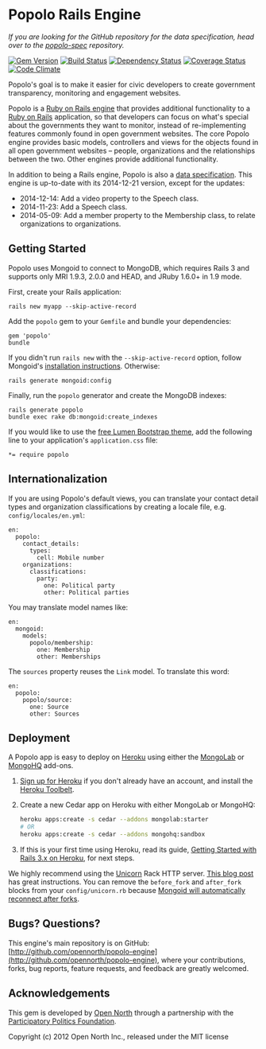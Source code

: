 # Popolo Rails Engine

*If you are looking for the GitHub repository for the data specification, head over to the [popolo-spec](https://github.com/opennorth/popolo-spec/tree/gh-pages) repository.*

[![Gem Version](https://badge.fury.io/rb/popolo-engine.svg)](http://badge.fury.io/rb/popolo-engine)
[![Build Status](https://secure.travis-ci.org/opennorth/popolo-engine.png)](http://travis-ci.org/opennorth/popolo-engine)
[![Dependency Status](https://gemnasium.com/opennorth/popolo-engine.png)](https://gemnasium.com/opennorth/popolo-engine)
[![Coverage Status](https://coveralls.io/repos/opennorth/popolo/badge.png?branch=master)](https://coveralls.io/r/opennorth/popolo)
[![Code Climate](https://codeclimate.com/github/opennorth/popolo-engine.png)](https://codeclimate.com/github/opennorth/popolo-engine)

Popolo's goal is to make it easier for civic developers to create government transparency, monitoring and engagement websites.

Popolo is a [Ruby on Rails engine](http://guides.rubyonrails.org/engines.html) that provides additional functionality to a [Ruby on Rails](http://rubyonrails.org/) application, so that developers can focus on what's special about the governments they want to monitor, instead of re-implementing features commonly found in open government websites. The core Popolo engine provides basic models, controllers and views for the objects found in all open government websites – people, organizations and the relationships between the two. Other engines provide additional functionality.

In addition to being a Rails engine, Popolo is also a [data specification](http://popoloproject.com/specs/). This engine is up-to-date with its 2014-12-21 version, except for the updates:

* 2014-12-14: Add a video property to the Speech class.
* 2014-11-23: Add a Speech class.
* 2014-05-09: Add a member property to the Membership class, to relate organizations to organizations.

## Getting Started

Popolo uses Mongoid to connect to MongoDB, which requires Rails 3 and supports only MRI 1.9.3, 2.0.0 and HEAD, and JRuby 1.6.0+ in 1.9 mode.

First, create your Rails application:

    rails new myapp --skip-active-record

Add the `popolo` gem to your `Gemfile` and bundle your dependencies:

    gem 'popolo'
    bundle

If you didn't run `rails new` with the `--skip-active-record` option, follow Mongoid's [installation instructions](http://mongoid.org/en/mongoid/docs/installation.html). Otherwise:

    rails generate mongoid:config

Finally, run the `popolo` generator and create the MongoDB indexes:

    rails generate popolo
    bundle exec rake db:mongoid:create_indexes

If you would like to use the [free Lumen Bootstrap theme](http://bootswatch.com/lumen/), add the following line to your application's `application.css` file:

    *= require popolo

## Internationalization

If you are using Popolo's default views, you can translate your contact detail types and organization classifications by creating a locale file, e.g. `config/locales/en.yml`:

    en:
      popolo:
        contact_details:
          types:
            cell: Mobile number
        organizations:
          classifications:
            party:
              one: Political party
              other: Political parties

You may translate model names like:

    en:
      mongoid:
        models:
          popolo/membership:
            one: Membership
            other: Memberships

The `sources` property reuses the `Link` model. To translate this word:

    en:
      popolo:
        popolo/source:
          one: Source
          other: Sources

## Deployment

A Popolo app is easy to deploy on [Heroku](http://www.heroku.com/) using either the [MongoLab](https://addons.heroku.com/mongolab) or [MongoHQ](https://addons.heroku.com/mongohq) add-ons.

1. [Sign up for Heroku](http://api.heroku.com/signup) if you don't already have an account, and install the [Heroku Toolbelt](https://toolbelt.heroku.com/).

1. Create a new Cedar app on Heroku with either MongoLab or MongoHQ:

    ```sh
    heroku apps:create -s cedar --addons mongolab:starter
    # OR
    heroku apps:create -s cedar --addons mongohq:sandbox
    ```

1. If this is your first time using Heroku, read its guide, [Getting Started with Rails 3.x on Heroku](https://devcenter.heroku.com/articles/rails3), for next steps.

We highly recommend using the [Unicorn](http://unicorn.bogomips.org/) Rack HTTP server. [This blog post](http://blog.codeship.io/2012/05/06/Unicorn-on-Heroku.html) has great instructions. You can remove the `before_fork` and `after_fork` blocks from your `config/unicorn.rb` because [Mongoid will automatically reconnect after forks](http://mongoid.org/en/mongoid/docs/rails.html).

## Bugs? Questions?

This engine's main repository is on GitHub: [http://github.com/opennorth/popolo-engine](http://github.com/opennorth/popolo-engine), where your contributions, forks, bug reports, feature requests, and feedback are greatly welcomed.

## Acknowledgements

This gem is developed by [Open North](http://www.opennorth.ca/) through a partnership with the [Participatory Politics Foundation](http://www.participatorypolitics.org/).

Copyright (c) 2012 Open North Inc., released under the MIT license
